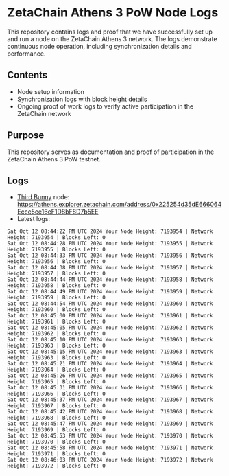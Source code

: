 # ZetaChain Athens 3 PoW Node Logs
This repository contains logs and proof that we have successfully set up and run a node on the ZetaChain Athens 3 network. The logs demonstrate continuous node operation, including synchronization details and performance.

## Contents
- Node setup information
- Synchronization logs with block height details
- Ongoing proof of work logs to verify active participation in the ZetaChain network

## Purpose
This repository serves as documentation and proof of participation in the ZetaChain Athens 3 PoW testnet.

## Logs

- [Third Bunny](https://thirdbunny.xyz/) node: https://athens.explorer.zetachain.com/address/0x225254d35dE666064Eccc5ce16eF1D8bF8D7b5EE
- Latest logs:
```
Sat Oct 12 08:44:22 PM UTC 2024 Your Node Height: 7193954 | Network Height: 7193954 | Blocks Left: 0
Sat Oct 12 08:44:28 PM UTC 2024 Your Node Height: 7193955 | Network Height: 7193955 | Blocks Left: 0
Sat Oct 12 08:44:33 PM UTC 2024 Your Node Height: 7193956 | Network Height: 7193956 | Blocks Left: 0
Sat Oct 12 08:44:38 PM UTC 2024 Your Node Height: 7193957 | Network Height: 7193957 | Blocks Left: 0
Sat Oct 12 08:44:44 PM UTC 2024 Your Node Height: 7193958 | Network Height: 7193958 | Blocks Left: 0
Sat Oct 12 08:44:49 PM UTC 2024 Your Node Height: 7193959 | Network Height: 7193959 | Blocks Left: 0
Sat Oct 12 08:44:54 PM UTC 2024 Your Node Height: 7193960 | Network Height: 7193960 | Blocks Left: 0
Sat Oct 12 08:45:00 PM UTC 2024 Your Node Height: 7193961 | Network Height: 7193961 | Blocks Left: 0
Sat Oct 12 08:45:05 PM UTC 2024 Your Node Height: 7193962 | Network Height: 7193962 | Blocks Left: 0
Sat Oct 12 08:45:10 PM UTC 2024 Your Node Height: 7193963 | Network Height: 7193963 | Blocks Left: 0
Sat Oct 12 08:45:15 PM UTC 2024 Your Node Height: 7193963 | Network Height: 7193963 | Blocks Left: 0
Sat Oct 12 08:45:21 PM UTC 2024 Your Node Height: 7193964 | Network Height: 7193964 | Blocks Left: 0
Sat Oct 12 08:45:26 PM UTC 2024 Your Node Height: 7193965 | Network Height: 7193965 | Blocks Left: 0
Sat Oct 12 08:45:31 PM UTC 2024 Your Node Height: 7193966 | Network Height: 7193966 | Blocks Left: 0
Sat Oct 12 08:45:37 PM UTC 2024 Your Node Height: 7193967 | Network Height: 7193967 | Blocks Left: 0
Sat Oct 12 08:45:42 PM UTC 2024 Your Node Height: 7193968 | Network Height: 7193968 | Blocks Left: 0
Sat Oct 12 08:45:47 PM UTC 2024 Your Node Height: 7193969 | Network Height: 7193969 | Blocks Left: 0
Sat Oct 12 08:45:53 PM UTC 2024 Your Node Height: 7193970 | Network Height: 7193970 | Blocks Left: 0
Sat Oct 12 08:45:58 PM UTC 2024 Your Node Height: 7193971 | Network Height: 7193971 | Blocks Left: 0
Sat Oct 12 08:46:03 PM UTC 2024 Your Node Height: 7193972 | Network Height: 7193972 | Blocks Left: 0
```
